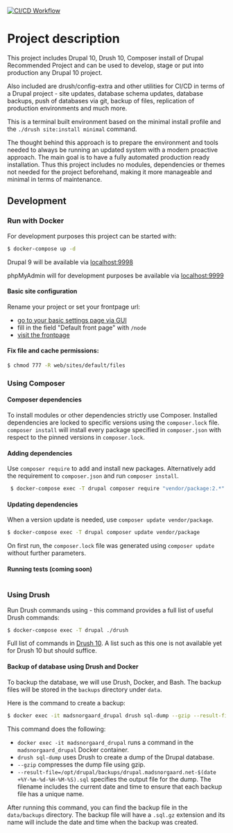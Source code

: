 [![CI/CD Workflow](https://github.com/madsnorgaard/drupal10_docker_composer_drush/actions/workflows/main.yml/badge.svg?branch=main)](https://github.com/madsnorgaard/drupal10_docker_composer_drush/actions/workflows/main.yml)

# Project description
This project includes Drupal 10, Drush 10, Composer install of Drupal Recommended Project and can be used to develop, stage or put into production any Drupal 10 project.

Also included are drush/config-extra and other utilities for CI/CD in terms of a Drupal project - site updates, database schema updates, database backups, push of databases via git, backup of files, replication of production environments and much more.

This is a terminal built environment based on the minimal install profile and the `./drush site:install minimal` command.

The thought behind this approach is to prepare the environment and tools needed to always be running an updated system with a modern proactive approach. The main goal is to have a fully automated production ready installation. Thus this project includes no modules, dependencies or themes not needed for the project beforehand, making it more manageable and minimal in terms of maintenance.

## Development


### Run with Docker

For development purposes this project can be started with:

   ```sh
   $ docker-compose up -d
   ```

Drupal 9 will be available via [localhost:9998](http://localhost:9998/)

phpMyAdmin will for development purposes be available via [localhost:9999](http://localhost:9999/)

#### Basic site configuration
Rename your project or set your frontpage url:

- [go to your basic settings page via GUI](http://localhost:9998/admin/config/system/site-information)
- fill in the field "Default front page" with `/node`
- [visit the frontpage](http://localhost:9998/)

#### Fix file and cache permissions:

   ```sh
   $ chmod 777 -R web/sites/default/files
   ```


### Using Composer

#### Composer dependencies

To install modules or other dependencies strictly use Composer. Installed dependencies are locked to specific versions using the `composer.lock` file. `composer install` will install every package specified in `composer.json` with respect to the pinned versions in `composer.lock`.

#### Adding dependencies

Use `composer require` to add and install new packages. Alternatively add the requirement to `composer.json` and run `composer install`.

   ```sh
    $ docker-compose exec -T drupal composer require "vendor/package:2.*"
   ```

#### Updating dependencies

When a version update is needed, use `composer update vendor/package`.

   ```sh
   $ docker-compose exec -T drupal composer update vendor/package
   ```

On first run, the `composer.lock` file was generated using `composer update` without further parameters.

#### Running tests (coming soon)

   ```sh

   ```


### Using Drush
Run Drush commands using - this command provides a full list of useful Drush commands:

   ```sh
   $ docker-compose exec -T drupal ./drush
   ```
Full list of commands in [Drush 10](https://drushcommands.com/drush-10x/). A list such as this one is not available yet for Drush 10 but should suffice.

#### Backup of database using Drush and Docker

To backup the database, we will use Drush, Docker, and Bash. The backup files will be stored in the `backups` directory under `data`.

Here is the command to create a backup:

   ```sh
   $ docker exec -it madsnorgaard_drupal drush sql-dump --gzip --result-file=/opt/drupal/backups/drupal.madsnorgaard.net-$(date +%Y-%m-%d-%H-%M-%S).sql
   ```

This command does the following:

- `docker exec -it madsnorgaard_drupal` runs a command in the `madsnorgaard_drupal` Docker container.
- `drush sql-dump` uses Drush to create a dump of the Drupal database.
- `--gzip` compresses the dump file using gzip.
- `--result-file=/opt/drupal/backups/drupal.madsnorgaard.net-$(date +%Y-%m-%d-%H-%M-%S).sql` specifies the output file for the dump. The filename includes the current date and time to ensure that each backup file has a unique name.

After running this command, you can find the backup file in the `data/backups` directory. The backup file will have a `.sql.gz` extension and its name will include the date and time when the backup was created.

